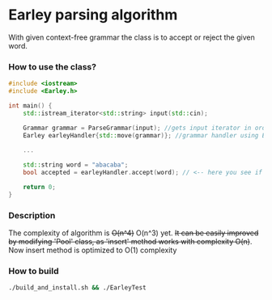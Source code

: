 # Earley parsing algorithm

With given context-free grammar the class is 
to accept or reject the given word.

### How to use the class?

```c++
#include <iostream>
#include <Earley.h>

int main() {
    std::istream_iterator<std::string> input(std::cin);

    Grammar grammar = ParseGrammar(input); //gets input iterator in order to fetch the grammar
    Earley earleyHandler{std::move(grammar)}; //grammar handler using Earley algorithm 
    
    ...

    std::string word = "abacaba";
    bool accepted = earleyHandler.accept(word); // <-- here you see if the word accepted by the grammar

    return 0;
}
```

### Description

The complexity of algorithm is ~~O(n^4)~~ O(n^3) yet. ~~It can be easily improved by modifying 'Pool' class,
as 'insert' method works with complexity O(n)~~. Now insert method is optimized to O(1) complexity

### How to build

```bash
./build_and_install.sh && ./EarleyTest
```
